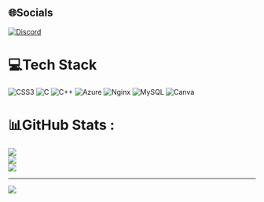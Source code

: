 
## 🌐Socials
[![Discord](https://img.shields.io/badge/Discord-%237289DA.svg?logo=discord&logoColor=white)](htttps://discord.gg/https://discord.com/NhutTan#9991) 

# 💻Tech Stack
![CSS3](https://img.shields.io/badge/css3-%231572B6.svg?style=for-the-badge&logo=css3&logoColor=white) ![C](https://img.shields.io/badge/c-%2300599C.svg?style=for-the-badge&logo=c&logoColor=white) ![C++](https://img.shields.io/badge/c++-%2300599C.svg?style=for-the-badge&logo=c%2B%2B&logoColor=white) ![Azure](https://img.shields.io/badge/azure-%230072C6.svg?style=for-the-badge&logo=azure-devops&logoColor=white) ![Nginx](https://img.shields.io/badge/nginx-%23009639.svg?style=for-the-badge&logo=nginx&logoColor=white) ![MySQL](https://img.shields.io/badge/mysql-%2300f.svg?style=for-the-badge&logo=mysql&logoColor=white) ![Canva](https://img.shields.io/badge/Canva-%2300C4CC.svg?style=for-the-badge&logo=Canva&logoColor=white)
# 📊GitHub Stats :
![](https://github-readme-stats.vercel.app/api?username=ar_399&theme=radical&hide_border=false&include_all_commits=false&count_private=false)<br/>
![](https://github-readme-streak-stats.herokuapp.com/?user=ar_399&theme=radical&hide_border=false)<br/>
![](https://github-readme-stats.vercel.app/api/top-langs/?username=ar_399&theme=radical&hide_border=false&include_all_commits=false&count_private=false&layout=compact)

---
[![](https://visitcount.itsvg.in/api?id=ar_399&icon=0&color=0)](https://visitcount.itsvg.in)
